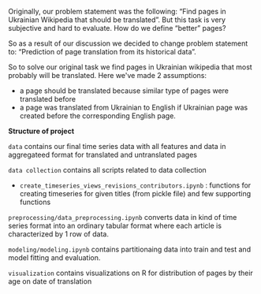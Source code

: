 Originally, our problem statement was the following: 
“Find pages in Ukrainian Wikipedia that should be translated”. 
But this task is very subjective and hard to evaluate. How do we define “better” pages?

So as a result of our discussion we decided to change problem statement to:
“Prediction of page translation from its historical data”. 

So to solve our original task we find pages in Ukrainian wikipedia that most probably will be translated. 
Here we've made 2 assumptions:
 - a page should be translated because similar type of pages were translated before  
 - a page was translated from Ukrainian to English if Ukrainian page was created before the corresponding English page.

**Structure of project**

```data``` contains our final time series data with all features and data in aggregateed format for translated and untranslated pages  

```data collection``` contains all scripts related to data collection  
   - ```create_timeseries_views_revisions_contributors.ipynb``` : functions for creating timeseries for given titles (from pickle file) and few supporting functions  

```preprocessing/data_preprocessing.ipynb``` converts data in kind of time series format into an ordinary tabular format where each article is characterized by 1 row of data.  

```modeling/modeling.ipynb``` contains partitionaing data into train and test and model fitting and evaluation.   

```visualization``` contains visualizations on R for distribution of pages by their age on date of translation
 

